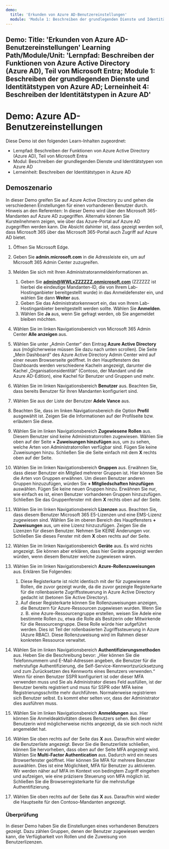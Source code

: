 ```yaml
---
demo:
  title: 'Erkunden von Azure AD-Benutzereinstellungen'
  module: 'Module 1: Beschreiben der grundlegenden Dienste und Identitätstypen von Azure AD'
---
```



Demo: Title: 'Erkunden von Azure AD-Benutzereinstellungen' Learning Path/Module/Unit: 'Lernpfad: Beschreiben der Funktionen von Azure Active Directory (Azure AD), Teil von Microsoft Entra; Module 1: Beschreiben der grundlegenden Dienste und Identitätstypen von Azure AD; Lerneinheit 4: Beschreiben der Identitätstypen in Azure AD'
---

# <a name="demo-azure-ad-user-settings"></a>Demo: Azure AD-Benutzereinstellungen

Diese Demo ist den folgenden Learn-Inhalten zugeordnet:

- Lernpfad: Beschreiben der Funktionen von Azure Active Directory (Azure AD), Teil von Microsoft Entra
- Modul: Beschreiben der grundlegenden Dienste und Identitätstypen von Azure AD
- Lerneinheit: Beschreiben der Identitätstypen in Azure AD

## <a name="demo-scenario"></a>Demoszenario

In dieser Demo greifen Sie auf Azure Active Directory zu und gehen die verschiedenen Einstellungen für einen vorhandenen Benutzer durch.  Hinweis an den Referenten:  In dieser Demo wird über den Microsoft 365-Mandanten auf Azure AD zugegriffen. Alternativ können Sie Kursteilnehmern zeigen, wie über das Azure-Portal auf Azure AD zugegriffen werden kann. Die Absicht dahinter ist, dass gezeigt werden soll, dass Microsoft 365 über das Microsoft 365-Portal auch Zugriff auf Azure AD bietet.

1. Öffnen Sie Microsoft Edge.

1. Geben Sie **admin.microsoft.com** in die Adressleiste ein, um auf Microsoft 365 Admin Center zuzugreifen.

1. Melden Sie sich mit Ihren Administratoranmeldeinformationen an.
    1. Geben Sie **admin@WWLxZZZZZZ.onmicrosoft.com** (ZZZZZZ ist hierbei die eindeutige Mandanten-ID, die von Ihrem Lab-Hostinganbieter bereitgestellt wurde) in das Anmeldefenster ein, und wählen Sie dann **Weiter** aus.
    1. Geben Sie das Administratorkennwort ein, das von Ihrem Lab-Hostinganbieter bereitgestellt werden sollte. Wählen Sie **Anmelden**.
    1. Wählen Sie **Ja** aus, wenn Sie gefragt werden, ob Sie angemeldet bleiben möchten.

1. Wählen Sie im linken Navigationsbereich von Microsoft 365 Admin Center **Alle anzeigen** aus.

1. Wählen Sie unter „Admin Center“ den Eintrag **Azure Active Directory** aus (möglicherweise müssen Sie dazu nach unten scrollen).  Die Seite „Mein Dashboard“ des Azure Active Directory Admin Center wird auf einer neuen Browserseite geöffnet. In den Hauptfenstern des Dashboards werden verschiedene Kacheln angezeigt, darunter die Kachel „Organisationsidentität“ (Contoso, der Mandant und die Azure AD-Edition), eine Kachel für Benutzer und Gruppen und mehr.

1. Wählen Sie im linken Navigationsbereich **Benutzer** aus. Beachten Sie, dass bereits Benutzer für Ihren Mandanten konfiguriert sind.

1. Wählen Sie aus der Liste der Benutzer **Adele Vance** aus.

1. Beachten Sie, dass im linken Navigationsbereich die Option **Profil** ausgewählt ist.  Zeigen Sie die Informationen auf der Profilseite bzw. erläutern Sie diese.

1. Wählen Sie im linken Navigationsbereich **Zugewiesene Rollen** aus.  Diesem Benutzer sind keine Administratorrollen zugewiesen.  Wählen Sie oben auf der Seite **+ Zuweisungen hinzufügen** aus, um zu sehen, welche Arten von Administratorrollen verfügbar sind.  Fügen Sie keine Zuweisungen hinzu. Schließen Sie die Seite einfach mit dem **X** rechts oben auf der Seite.

1. Wählen Sie im linken Navigationsbereich **Gruppen** aus.  Erwähnen Sie, dass dieser Benutzer ein Mitglied mehrerer Gruppen ist.  Hier können Sie die Arten von Gruppen erwähnen.  Um diesen Benutzer anderen Gruppen hinzuzufügen, würden Sie **+ Mitgliedschaften hinzufügen** auswählen.  Fügen Sie keine neuen Gruppen hinzu. Erwähnen Sie nur, wie einfach es ist, einen Benutzer vorhandenen Gruppen hinzuzufügen. Schließen Sie das Gruppenfenster mit dem **X** rechts oben auf der Seite.

1. Wählen Sie im linken Navigationsbereich **Lizenzen** aus. Beachten Sie, dass diesem Benutzer Microsoft 365 E5-Lizenzen und eine EMS-Lizenz zugewiesen sind.  Wählen Sie im oberen Bereich des Hauptfensters **+ Zuweisungen** aus, um eine Lizenz hinzuzufügen.  Zeigen Sie die Lizenzen für diesen Benutzer. Nehmen Sie KEINE Änderungen vor.  Schließen Sie dieses Fenster mit dem **X** oben rechts auf der Seite.

1. Wählen Sie im linken Navigationsbereich **Geräte** aus.  Es wird nichts angezeigt. Sie können aber erklären, dass hier Geräte angezeigt werden würden, wenn diesem Benutzer welche zugewiesen wären.

1. Wählen Sie im linken Navigationsbereich **Azure-Rollenzuweisungen** aus.  Erklären Sie Folgendes:
    1. Diese Registerkarte ist nicht identisch mit der für zugewiesene Rollen, die zuvor gezeigt wurde, da die zuvor gezeigte Registerkarte für die rollenbasierte Zugriffssteuerung in Azure Active Directory gedacht ist (betonen Sie Active Directory).
    1. Auf dieser Registerkarte können Sie Rollenzuweisungen anzeigen, die Benutzern für Azure-Ressourcen zugewiesen wurden. Wenn Sie z. B. eine Azure-Ressourcengruppe erstellen, weisen Sie Adele eine bestimmte Rollen zu, etwa die Rolle als Besitzerin oder Mitwirkende für die Ressourcengruppe. Diese Rolle würde hier aufgeführt werden. Dies ist Teil der rollenbasierten Zugriffssteuerung in Azure (Azure RBAC). Diese Rollenzuweisung wird im Rahmen dieser konkreten Ressource verwaltet.

1. Wählen Sie im linken Navigationsbereich **Authentifizierungsmethoden** aus.  Heben Sie die Beschreibung bevor: „Hier können Sie die Telefonnummern und E-Mail-Adressen angeben, die Benutzer für die mehrstufige Authentifizierung, die Self-Service-Kennwortzurücksetzung und zum Zurücksetzen des Kennworts eines Benutzers verwenden.“ Wenn für einen Benutzer SSPR konfiguriert ist oder dieser MFA verwenden muss und Sie als Administrator dieses Feld ausfüllen, ist der Benutzer bereits registriert und muss für SSPR oder MFA keine Registrierungsschritte mehr durchführen.  Normalerweise registrieren sich Benutzer selbst. Es kommt eher selten vor, dass der Administrator dies ausführen muss.

1. Wählen Sie im linken Navigationsbereich **Anmeldungen** aus.  Hier können Sie Anmeldeaktivitäten dieses Benutzers sehen.  Bei dieser Benutzerin wird möglicherweise nichts angezeigt, da sie sich noch nicht angemeldet hat.

1. Wählen Sie oben rechts auf der Seite das **X** aus. Daraufhin wird wieder die Benutzerliste angezeigt.  Bevor Sie die Benutzerliste schließen, können Sie hervorheben, dass oben auf der Seite MFA angezeigt wird.  Wählen Sie **Multi-Factor Authentication** aus.  Dadurch wird ein neues Browserfenster geöffnet.  Hier können Sie MFA für mehrere Benutzer auswählen.  Dies ist eine Möglichkeit, MFA für Benutzer zu aktivieren.  Wir werden näher auf MFA im Kontext von bedingtem Zugriff eingehen und aufzeigen, wie eine präzisere Steuerung von MFA möglich ist.  Schließen Sie die Browserregisterkarte für die mehrstufige Authentifizierung.

1. Wählen Sie oben rechts auf der Seite das **X** aus. Daraufhin wird wieder die Hauptseite für den Contoso-Mandanten angezeigt.

### <a name="review"></a>Überprüfung

In dieser Demo haben Sie die Einstellungen eines vorhandenen Benutzers gezeigt. Dazu zählen Gruppen, denen der Benutzer zugewiesen werden kann, die Verfügbarkeit von Rollen und die Zuweisung von Benutzerlizenzen.
